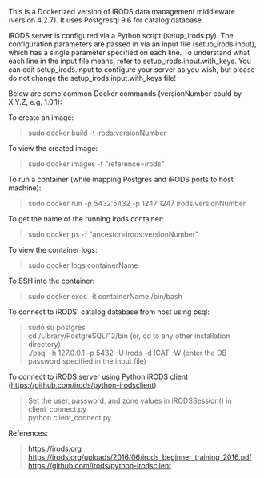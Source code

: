 This is a Dockerized version of iRODS data management middleware (version 4.2.7). It uses Postgresql 9.6 for catalog database.

iRODS server is configured via a Python script (setup_irods.py). The configuration parameters are passed in via 
an input file (setup_irods.input), which has a single parameter specified on each line. To understand what each line in 
the input file means, refer to setup_irods.input.with_keys. You can edit setup_irods.input to configure your server as you wish, 
but please do not change the setup_irods.input.with_keys file!

Below are some common Docker commands (versionNumber could by X.Y.Z, e.g. 1.0.1):

To create an image:
> sudo docker build -t irods:versionNumber

To view the created image:
> sudo docker images -f "reference=irods"

To run a container (while mapping Postgres and iRODS ports to host machine):
> sudo docker run -p 5432:5432 -p 1247:1247 irods:versionNumber

To get the name of the running irods container:
> sudo docker ps -f "ancestor=irods:versionNumber"

To view the container logs:
> sudo docker logs containerName

To SSH into the container:
> sudo docker exec -it containerName /bin/bash

To connect to iRODS' catalog database from host using psql:
> sudo su postgres\
> cd /Library/PostgreSQL/12/bin (or, cd to any other installation directory)\
> ./psql -h 127.0.0.1 -p 5432 -U irods -d ICAT -W (enter the DB password specified in the input file)

To connect to iRODS server using Python iRODS client (https://github.com/irods/python-irodsclient) 
> Set the user, password, and zone values in iRODSSession() in client_connect.py\
> python client_connect.py

References:

> https://irods.org \
> https://irods.org/uploads/2016/06/irods_beginner_training_2016.pdf \
> https://github.com/irods/python-irodsclient
